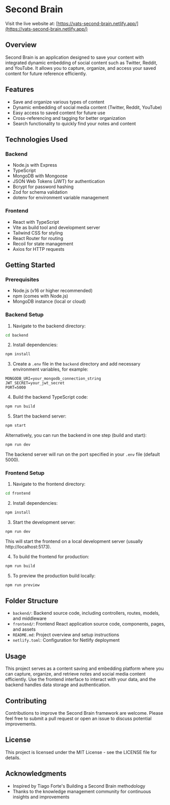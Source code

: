 # Second Brain

Visit the live website at: [https://vats-second-brain.netlify.app/](https://vats-second-brain.netlify.app/)

## Overview

Second Brain is an application designed to save your content with integrated dynamic embedding of social content such as Twitter, Reddit, and YouTube. It allows you to capture, organize, and access your saved content for future reference efficiently.

## Features

- Save and organize various types of content
- Dynamic embedding of social media content (Twitter, Reddit, YouTube)
- Easy access to saved content for future use
- Cross-referencing and tagging for better organization
- Search functionality to quickly find your notes and content

## Technologies Used

### Backend

- Node.js with Express
- TypeScript
- MongoDB with Mongoose
- JSON Web Tokens (JWT) for authentication
- Bcrypt for password hashing
- Zod for schema validation
- dotenv for environment variable management

### Frontend

- React with TypeScript
- Vite as build tool and development server
- Tailwind CSS for styling
- React Router for routing
- Recoil for state management
- Axios for HTTP requests

## Getting Started

### Prerequisites

- Node.js (v16 or higher recommended)
- npm (comes with Node.js)
- MongoDB instance (local or cloud)

### Backend Setup

1. Navigate to the backend directory:
```bash
cd backend
```

2. Install dependencies:
```bash
npm install
```

3. Create a `.env` file in the `backend` directory and add necessary environment variables, for example:
```
MONGODB_URI=your_mongodb_connection_string
JWT_SECRET=your_jwt_secret
PORT=5000
```

4. Build the backend TypeScript code:
```bash
npm run build
```

5. Start the backend server:
```bash
npm start
```

Alternatively, you can run the backend in one step (build and start):
```bash
npm run dev
```

The backend server will run on the port specified in your `.env` file (default 5000).

### Frontend Setup

1. Navigate to the frontend directory:
```bash
cd frontend
```

2. Install dependencies:
```bash
npm install
```

3. Start the development server:
```bash
npm run dev
```

This will start the frontend on a local development server (usually http://localhost:5173).

4. To build the frontend for production:
```bash
npm run build
```

5. To preview the production build locally:
```bash
npm run preview
```

## Folder Structure

- `backend/`: Backend source code, including controllers, routes, models, and middleware
- `frontend/`: Frontend React application source code, components, pages, and assets
- `README.md`: Project overview and setup instructions
- `netlify.toml`: Configuration for Netlify deployment 

## Usage

This project serves as a content saving and embedding platform where you can capture, organize, and retrieve notes and social media content efficiently. Use the frontend interface to interact with your data, and the backend handles data storage and authentication.

## Contributing

Contributions to improve the Second Brain framework are welcome. Please feel free to submit a pull request or open an issue to discuss potential improvements.

## License

This project is licensed under the MIT License - see the LICENSE file for details.

## Acknowledgments

- Inspired by Tiago Forte's Building a Second Brain methodology
- Thanks to the knowledge management community for continuous insights and improvements
